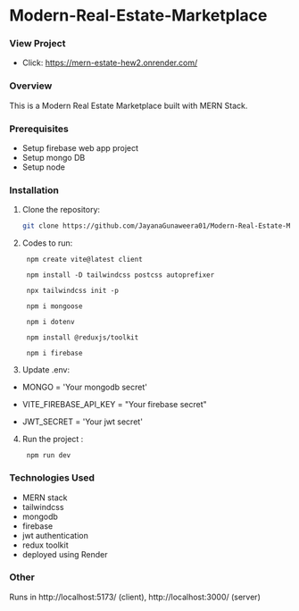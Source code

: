 
# Modern-Real-Estate-Marketplace

### View Project

- Click: https://mern-estate-hew2.onrender.com/

### Overview

This is a Modern Real Estate Marketplace built with MERN Stack.

### Prerequisites

- Setup firebase web app project
- Setup mongo DB
- Setup node

### Installation

1. Clone the repository:

    ```bash
    git clone https://github.com/JayanaGunaweera01/Modern-Real-Estate-Marketplace
    ```

2. Codes to run:

    ```
     npm create vite@latest client
   
     npm install -D tailwindcss postcss autoprefixer
    
     npx tailwindcss init -p
    
     npm i mongoose 
   
     npm i dotenv
    
     npm install @reduxjs/toolkit
    
     npm i firebase 
    ```
  
3. Update .env:

- MONGO = 'Your mongodb secret'

- VITE_FIREBASE_API_KEY = "Your firebase secret"

- JWT_SECRET = 'Your jwt secret'


 4. Run the project :

    ```
     npm run dev
    ```

### Technologies Used

- MERN stack
- tailwindcss
- mongodb
- firebase
- jwt authentication
- redux toolkit
- deployed using Render 

### Other

Runs in http://localhost:5173/ (client),  http://localhost:3000/ (server)

